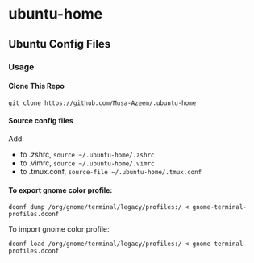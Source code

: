 # ubuntu-home

## Ubuntu Config Files

### Usage

#### Clone This Repo
```
git clone https://github.com/Musa-Azeem/.ubuntu-home
```

#### Source config files
Add: 
- to .zshrc, `source ~/.ubuntu-home/.zshrc`
- to .vimrc, `source ~/.ubuntu-home/.vimrc`
- to .tmux.conf, `source-file ~/.ubuntu-home/.tmux.conf`

#### To export gnome color profile:

`dconf dump /org/gnome/terminal/legacy/profiles:/ < gnome-terminal-profiles.dconf`

To import gnome color profile:

`dconf load /org/gnome/terminal/legacy/profiles:/ < gnome-terminal-profiles.dconf`

